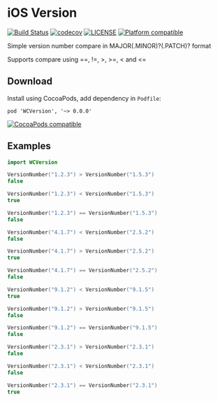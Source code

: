 # iOS Version
[![Build Status](https://travis-ci.org/guhungry/ios-version.svg?branch=master)](https://travis-ci.org/guhungry/ios-version)
[![codecov](https://codecov.io/gh/guhungry/ios-version/branch/master/graph/badge.svg)](https://codecov.io/gh/guhungry/ios-version)
[![LICENSE](https://img.shields.io/cocoapods/l/WCVersion.svg?style=flat)](https://github.com/guhungry/ios-version/blob/master/LICENSE)
[![Platform compatible](https://img.shields.io/cocoapods/p/WCVersion.svg?style=flat)](https://cocoapods.org/pods/WCVersion)

Simple version number compare in MAJOR(.MINOR)?(.PATCH)? format

Supports compare using ==, !=, >, >=, < and <=

## Download
Install using CocoaPods, add dependency in `Podfile`:
```
pod 'WCVersion', '~> 0.0.0'
```
[![CocoaPods compatible](https://img.shields.io/cocoapods/v/WCVersion.svg?style=flat)](https://cocoapods.org/pods/WCVersion)

## Examples
```swift
import WCVersion

VersionNumber("1.2.3") > VersionNumber("1.5.3")
false

VersionNumber("1.2.3") < VersionNumber("1.5.3")
true

VersionNumber("1.2.3") == VersionNumber("1.5.3")
false

VersionNumber("4.1.7") < VersionNumber("2.5.2")
false

VersionNumber("4.1.7") > VersionNumber("2.5.2")
true

VersionNumber("4.1.7") == VersionNumber("2.5.2")
false

VersionNumber("9.1.2") < VersionNumber("9.1.5")
true

VersionNumber("9.1.2") > VersionNumber("9.1.5")
false

VersionNumber("9.1.2") == VersionNumber("9.1.5")
false

VersionNumber("2.3.1") > VersionNumber("2.3.1")
false

VersionNumber("2.3.1") < VersionNumber("2.3.1")
false

VersionNumber("2.3.1") == VersionNumber("2.3.1")
true
```
